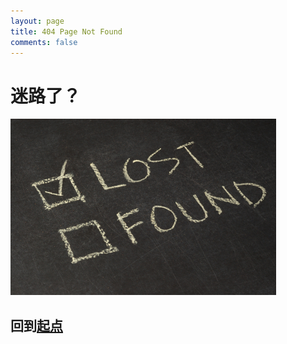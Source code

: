 ```yaml
---
layout: page
title: 404 Page Not Found
comments: false
---
```


# 迷路了？

![Lost](/img/lost.jpg)

## 回到[起点](http://cn.abnerchou.me)
